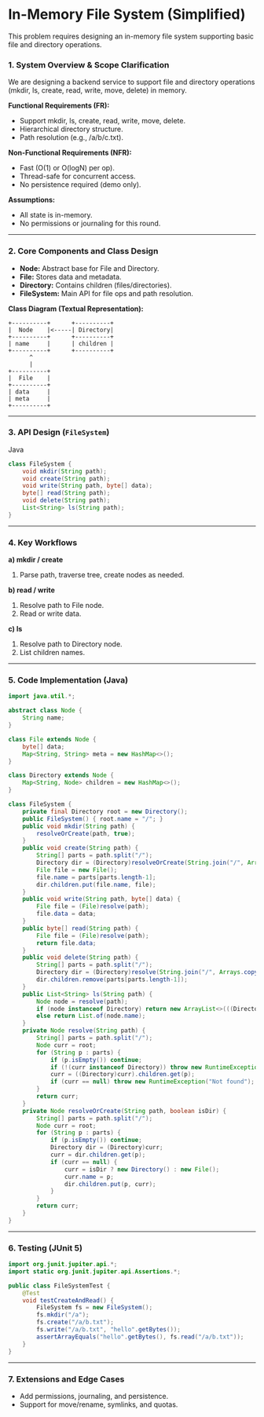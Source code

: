 # In-Memory File System (Simplified)

This problem requires designing an in-memory file system supporting basic file and directory operations.

### **1. System Overview & Scope Clarification**

We are designing a backend service to support file and directory operations (mkdir, ls, create, read, write, move, delete) in memory.

**Functional Requirements (FR):**
- Support mkdir, ls, create, read, write, move, delete.
- Hierarchical directory structure.
- Path resolution (e.g., /a/b/c.txt).

**Non-Functional Requirements (NFR):**
- Fast (O(1) or O(logN) per op).
- Thread-safe for concurrent access.
- No persistence required (demo only).

**Assumptions:**
- All state is in-memory.
- No permissions or journaling for this round.

---

### **2. Core Components and Class Design**

- **Node:** Abstract base for File and Directory.
- **File:** Stores data and metadata.
- **Directory:** Contains children (files/directories).
- **FileSystem:** Main API for file ops and path resolution.

**Class Diagram (Textual Representation):**

```
+----------+      +----------+
|  Node    |<-----| Directory|
+----------+      +----------+
| name     |      | children |
+----------+      +----------+
      ^
      |
+----------+
|  File    |
+----------+
| data     |
| meta     |
+----------+
```

---

### **3. API Design (`FileSystem`)**

Java

```java
class FileSystem {
    void mkdir(String path);
    void create(String path);
    void write(String path, byte[] data);
    byte[] read(String path);
    void delete(String path);
    List<String> ls(String path);
}
```

---

### **4. Key Workflows**

**a) mkdir / create**
1. Parse path, traverse tree, create nodes as needed.

**b) read / write**
1. Resolve path to File node.
2. Read or write data.

**c) ls**
1. Resolve path to Directory node.
2. List children names.

---

### **5. Code Implementation (Java)**

```java
import java.util.*;

abstract class Node {
    String name;
}

class File extends Node {
    byte[] data;
    Map<String, String> meta = new HashMap<>();
}

class Directory extends Node {
    Map<String, Node> children = new HashMap<>();
}

class FileSystem {
    private final Directory root = new Directory();
    public FileSystem() { root.name = "/"; }
    public void mkdir(String path) {
        resolveOrCreate(path, true);
    }
    public void create(String path) {
        String[] parts = path.split("/");
        Directory dir = (Directory)resolveOrCreate(String.join("/", Arrays.copyOf(parts, parts.length-1)), true);
        File file = new File();
        file.name = parts[parts.length-1];
        dir.children.put(file.name, file);
    }
    public void write(String path, byte[] data) {
        File file = (File)resolve(path);
        file.data = data;
    }
    public byte[] read(String path) {
        File file = (File)resolve(path);
        return file.data;
    }
    public void delete(String path) {
        String[] parts = path.split("/");
        Directory dir = (Directory)resolve(String.join("/", Arrays.copyOf(parts, parts.length-1)));
        dir.children.remove(parts[parts.length-1]);
    }
    public List<String> ls(String path) {
        Node node = resolve(path);
        if (node instanceof Directory) return new ArrayList<>(((Directory)node).children.keySet());
        else return List.of(node.name);
    }
    private Node resolve(String path) {
        String[] parts = path.split("/");
        Node curr = root;
        for (String p : parts) {
            if (p.isEmpty()) continue;
            if (!(curr instanceof Directory)) throw new RuntimeException("Not a directory");
            curr = ((Directory)curr).children.get(p);
            if (curr == null) throw new RuntimeException("Not found");
        }
        return curr;
    }
    private Node resolveOrCreate(String path, boolean isDir) {
        String[] parts = path.split("/");
        Node curr = root;
        for (String p : parts) {
            if (p.isEmpty()) continue;
            Directory dir = (Directory)curr;
            curr = dir.children.get(p);
            if (curr == null) {
                curr = isDir ? new Directory() : new File();
                curr.name = p;
                dir.children.put(p, curr);
            }
        }
        return curr;
    }
}
```

---

### **6. Testing (JUnit 5)**

```java
import org.junit.jupiter.api.*;
import static org.junit.jupiter.api.Assertions.*;

public class FileSystemTest {
    @Test
    void testCreateAndRead() {
        FileSystem fs = new FileSystem();
        fs.mkdir("/a");
        fs.create("/a/b.txt");
        fs.write("/a/b.txt", "hello".getBytes());
        assertArrayEquals("hello".getBytes(), fs.read("/a/b.txt"));
    }
}
```

---

### **7. Extensions and Edge Cases**
- Add permissions, journaling, and persistence.
- Support for move/rename, symlinks, and quotas.
